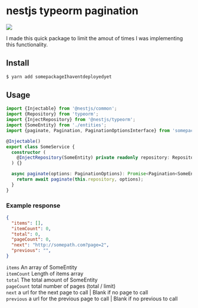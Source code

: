 # nestjs typeorm pagination

<a href="https://travis-ci.org/bashleigh/nestjs-pagination"><img src="https://travis-ci.org/bashleigh/nestjs-pagination.svg?branch=master"/></a>

I made this quick package to limit the amout of times I was implementing this functionality. 

## Install 

```bash
$ yarn add somepackageIhaventdeployedyet
```

## Usage

```ts
import {Injectable} from '@nestjs/common';
import {Repository} from 'typeorm';
import {InjectRepository} from '@nestjs/typeorm';
import {SomeEntity} from './entities';
import {paginate, Pagination, PaginationOptionsInterface} from 'somepackageIhaventdeployedyet';

@Injectable()
export class SomeService {
  constructor (
    @InjectRepository(SomeEntity) private readonly repository: Repository<SomeEntity>,
  ) {}

  async paginate(options: PaginationOptions): Promise<Pagination<SomeEntity>> {
    return await paginate(this.repository, options);
  }
}
```

### Example response

```json
{
  "items": [],
  "itemCount": 0, 
  "total": 0, 
  "pageCount": 0, 
  "next": "http://somepath.com?page=2",
  "previous": "", 
}
```
`items` An array of SomeEntity  
`itemCount` Length of items array  
`total` The total amount of SomeEntity  
`pageCount` total number of pages (total / limit)  
`next` a url for the next page to call | Blank if no page to call  
`previous` a url for the previous page to call | Blank if no previous to call  
